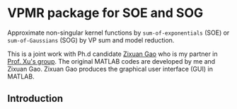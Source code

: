 # VPMR package for SOE and SOG
Approximate non-singular kernel functions by `sum-of-exponentials` (SOE) or `sum-of-Gaussians` (SOG) by VP sum and model reduction.

This is a joint work with Ph.d candidate [Zixuan Gao](https://github.com/ZXGao97/) who is my partner in [Prof. Xu's group](http://math.sjtu.edu.cn/faculty/xuzl/). 
The original MATLAB codes are developed by me and Zixuan Gao. Zixuan Gao produces the graphical user interface (GUI) in MATLAB.


## Introduction
